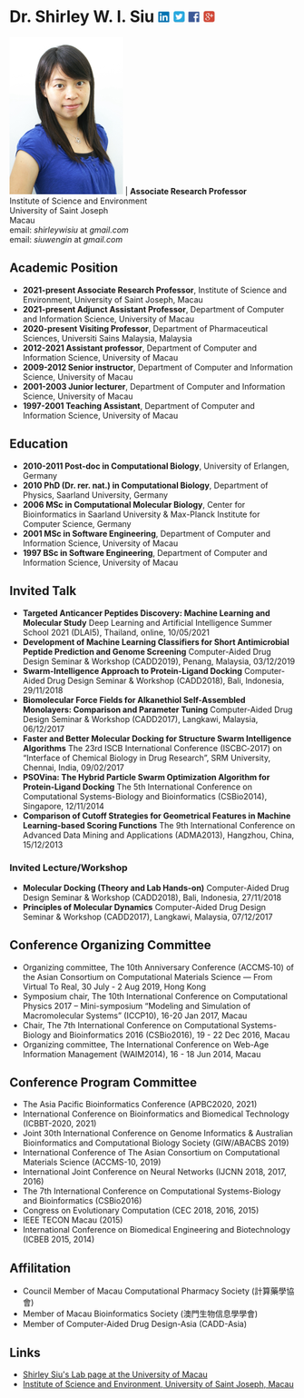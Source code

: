 # Dr. Shirley W. I. Siu           [<img src="images/linkedin.jpg" width="20">](https://www.linkedin.com/in/shirley-weng-in-siu-7b584819/) [<img src="images/twitter.jpg" width="20">](https://twitter.com/shirleywisiu) [<img src="images/fb.jpg" width="20">](https://www.facebook.com/meetutako/) [<img src="images/google.jpg" width="20">](https://scholar.google.com/citations?user=iYkCq5QAAAAJ&hl=en&oi=sra) 

<img src="images/shirleysiu.jpg" width="200"> | **Associate Research Professor** <br /> Institute of Science and Environment <br /> University of Saint Joseph <br /> Macau <br /> email: *shirleywisiu* at *gmail.com* <br /> email: *siuwengin* at *gmail.com* 



## Academic Position
- **2021-present Associate Research Professor**, Institute of Science and Environment, University of Saint Joseph, Macau
- **2021-present Adjunct Assistant Professor**, Department of Computer and Information Science, University of Macau
- **2020-present Visiting Professor**, Department of Pharmaceutical Sciences, Universiti Sains Malaysia, Malaysia
- **2012-2021 Assistant professor**, Department of Computer and Information Science, University of Macau
- **2009-2012 Senior instructor**, Department of Computer and Information Science, University of Macau
- **2001-2003 Junior lecturer**, Department of Computer and Information Science, University of Macau
- **1997-2001 Teaching Assistant**, Department of Computer and Information Science, University of Macau

## Education
- **2010-2011 Post-doc in Computational Biology**, University of Erlangen, Germany
- **2010 PhD (Dr. rer. nat.) in Computational Biology**, Department of Physics, Saarland University, Germany
- **2006 MSc in Computational Molecular Biology**, Center for Bioinformatics in Saarland University & Max-Planck Institute for Computer Science, Germany
- **2001 MSc in Software Engineering**, Department of Computer and Information Science, University of Macau
- **1997 BSc in Software Engineering**, Department of Computer and Information Science, University of Macau


## Invited Talk
- **Targeted Anticancer Peptides Discovery: Machine Learning and Molecular Study**	Deep Learning and Artificial Intelligence Summer School 2021 (DLAI5), Thailand, online, 10/05/2021
- **Development of Machine Learning Classifiers for Short Antimicrobial Peptide Prediction and Genome Screening**	Computer-Aided Drug Design Seminar & Workshop (CADD2019), Penang, Malaysia, 03/12/2019	
- **Swarm-Intelligence Approach to Protein-Ligand Docking**	Computer-Aided Drug Design Seminar & Workshop (CADD2018), Bali, Indonesia, 29/11/2018	
- **Biomolecular Force Fields for Alkanethiol Self-Assembled Monolayers: Comparison and Parameter Tuning**	Computer-Aided Drug Design Seminar & Workshop (CADD2017), Langkawi, Malaysia, 06/12/2017	
- **Faster and Better Molecular Docking for Structure Swarm Intelligence Algorithms**	The 23rd ISCB International Conference (ISCBC‐2017) on “Interface of Chemical Biology in Drug Research”, SRM University, Chennai, India, 09/02/2017	
- **PSOVina: The Hybrid Particle Swarm Optimization Algorithm for Protein-Ligand Docking**
	The 5th International Conference on Computational Systems-Biology and Bioinformatics (CSBio2014), Singapore, 12/11/2014	
- **Comparison of Cutoff Strategies for Geometrical Features in Machine Learning-based Scoring Functions**
	The 9th International Conference on Advanced Data Mining and Applications (ADMA2013), Hangzhou, China, 15/12/2013

### Invited Lecture/Workshop
- **Molecular Docking (Theory and Lab Hands-on)**
	Computer-Aided Drug Design Seminar & Workshop (CADD2018), Bali, Indonesia, 27/11/2018	
- **Principles of Molecular Dynamics**
	Computer-Aided Drug Design Seminar & Workshop (CADD2017), Langkawi, Malaysia, 07/12/2017	

## Conference Organizing Committee
- Organizing committee, The 10th Anniversary Conference (ACCMS‐10) of the Asian Consortium on Computational Materials Science ― From Virtual To Real, 30 July - 2 Aug 2019, Hong Kong
- Symposium chair, The 10th International Conference on Computational Physics 2017 – Mini-symposium “Modeling and Simulation of Macromolecular Systems” (ICCP10), 16-20 Jan 2017, Macau
- Chair, The 7th International Conference on Computational Systems-Biology and Bioinformatics 2016 (CSBio2016), 19 - 22 Dec 2016, Macau
- Organizing committee, The International Conference on Web-Age Information Management (WAIM2014), 16 - 18 Jun 2014, Macau

## Conference Program Committee 
- The Asia Pacific Bioinformatics Conference (APBC2020, 2021)
- International Conference on Bioinformatics and Biomedical Technology (ICBBT-2020, 2021)
- Joint 30th International Conference on Genome Informatics & Australian Bioinformatics and Computational Biology Society (GIW/ABACBS 2019)
-	International Conference of The Asian Consortium on Computational Materials Science (ACCMS-10, 2019) 
-	International Joint Conference on Neural Networks (IJCNN 2018, 2017, 2016)
-	The 7th International Conference on Computational Systems-Biology and Bioinformatics (CSBio2016)
-	Congress on Evolutionary Computation (CEC 2018, 2016, 2015)
-	IEEE TECON Macau (2015)
-	International Conference on Biomedical Engineering and Biotechnology (ICBEB 2015, 2014)

## Affilitation
- Council Member of Macau Computational Pharmacy Society (計算藥學協會)
- Member of Macau Bioinformatics Society  (澳門生物信息學學會)
- Member of Computer-Aided Drug Design-Asia (CADD-Asia)

## Links
- [Shirley Siu's Lab page at the University of Macau](https://cbbio.online)
- [Institute of Science and Environment, University of Saint Joseph, Macau](http://ise.usj.edu.mo/)


<!---
Shirley was born in Macau. She completed her B.Sc. and M.Sc. degree in Software Engineering at University of Macau. In 2006, she received her second M.Sc. degree from the Center of Bioinformatics at Saarland University. Afterwards, she joined the Theoretical and Computational Membrane Biology group at the same University where she received her PhD degree (Dr. rer. nat.) from the Physics Department in 2010. Then, she continued one-year of post-doctoral training in the Computational Biology group at the University of Erlangen. She was the recipient of the academic excellence award in Macau Foundation Prize for First Honor Degree graduates in UM in 1997, the fellowship award in the Max Planck Research School for Computer Science from 2003-2005, and the doctoral scholarship in the Graduate School of Physics at Saarland University from 2006-2009.

Currently, she is an adjunct assistant professor in the Department of Computer and Information Science at University of Macau. From September 2021, she will join the Institute of Science and Environment at the University of Saint Joseph as an associate research professor. Her research involves theoretical study and computer simulations of biomolecular processes with the aim of explaining and predicting the behavior of complex systems. She is also interested in machine learning and its application to problems in drug discovery, medical decision making, and bioinformatics. 

She has written/co-authored more than 60 peer-reviewed journal papers and conference papers. According to Google Scholar statistics, her papers are cited more than 1,400 times, and the author's H index is 15. She has been the principal investigator (PI) of the Computational Biology Laboratory 
[CBBIO](https://cbbio.online) of the University of Macau since 2015. She has successfully supervised more than 40 students, including PhD, master, and bachelor, and participated in supervising doctoral students from the Faculty of Chinese Medicine and Faculty of Health Sciences, University of Macau. Her research has received various funding from the Macau government and the university, totaling MOP 4.5 million. 

She is the member of the Asian Association for Computer-Aided Drug Design (CADD-Asia) society and Macau Computational Pharmacy Society. She has also served as the program committee member for many international bioinformatics and biomedical conferences.
--->
